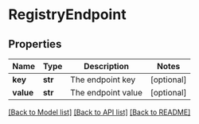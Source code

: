 # RegistryEndpoint

## Properties
Name | Type | Description | Notes
------------ | ------------- | ------------- | -------------
**key** | **str** | The endpoint key | [optional] 
**value** | **str** | The endpoint value | [optional] 

[[Back to Model list]](../README.md#documentation-for-models) [[Back to API list]](../README.md#documentation-for-api-endpoints) [[Back to README]](../README.md)


